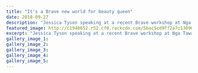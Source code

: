 ```yaml
---
title: "It's a Brave new world for beauty queen"
date: 2018-09-27
description: "Jessica Tyson speaking at a recent Brave workshop at Nga Tawa School in Marton..."
featured_image: http://c1940652.r52.cf0.rackcdn.com/5bac5cd9ff2a7c1309000175/Jessica-Tyson-Chron-27-sept-2018-child-abuse.jpg
excerpt: "Jessica Tyson speaking at a recent Brave workshop at Nga Tawa School in Marton."
gallery_image_1: 
gallery_image_2: 
gallery_image_3: 
gallery_image_4: 
gallery_image_5: 
---
```

